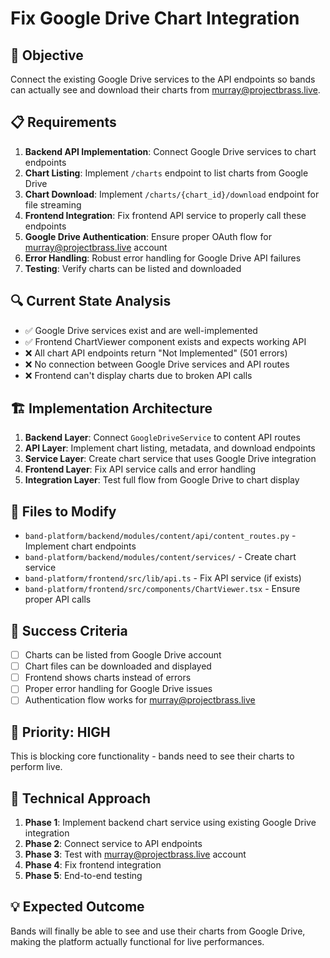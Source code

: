 # Fix Google Drive Chart Integration

## 🎯 **Objective**
Connect the existing Google Drive services to the API endpoints so bands can actually see and download their charts from murray@projectbrass.live.

## 📋 **Requirements**
1. **Backend API Implementation**: Connect Google Drive services to chart endpoints
2. **Chart Listing**: Implement `/charts` endpoint to list charts from Google Drive
3. **Chart Download**: Implement `/charts/{chart_id}/download` endpoint for file streaming
4. **Frontend Integration**: Fix frontend API service to properly call these endpoints
5. **Google Drive Authentication**: Ensure proper OAuth flow for murray@projectbrass.live account
6. **Error Handling**: Robust error handling for Google Drive API failures
7. **Testing**: Verify charts can be listed and downloaded

## 🔍 **Current State Analysis**
- ✅ Google Drive services exist and are well-implemented
- ✅ Frontend ChartViewer component exists and expects working API
- ❌ All chart API endpoints return "Not Implemented" (501 errors)
- ❌ No connection between Google Drive services and API routes
- ❌ Frontend can't display charts due to broken API calls

## 🏗️ **Implementation Architecture**
1. **Backend Layer**: Connect `GoogleDriveService` to content API routes
2. **API Layer**: Implement chart listing, metadata, and download endpoints
3. **Service Layer**: Create chart service that uses Google Drive integration
4. **Frontend Layer**: Fix API service calls and error handling
5. **Integration Layer**: Test full flow from Google Drive to chart display

## 📁 **Files to Modify**
- `band-platform/backend/modules/content/api/content_routes.py` - Implement chart endpoints
- `band-platform/backend/modules/content/services/` - Create chart service
- `band-platform/frontend/src/lib/api.ts` - Fix API service (if exists)
- `band-platform/frontend/src/components/ChartViewer.tsx` - Ensure proper API calls

## 🎯 **Success Criteria**
- [ ] Charts can be listed from Google Drive account
- [ ] Chart files can be downloaded and displayed
- [ ] Frontend shows charts instead of errors
- [ ] Proper error handling for Google Drive issues
- [ ] Authentication flow works for murray@projectbrass.live

## 🚀 **Priority: HIGH**
This is blocking core functionality - bands need to see their charts to perform live.

## 🔧 **Technical Approach**
1. **Phase 1**: Implement backend chart service using existing Google Drive integration
2. **Phase 2**: Connect service to API endpoints
3. **Phase 3**: Test with murray@projectbrass.live account
4. **Phase 4**: Fix frontend integration
5. **Phase 5**: End-to-end testing

## 💡 **Expected Outcome**
Bands will finally be able to see and use their charts from Google Drive, making the platform actually functional for live performances.
